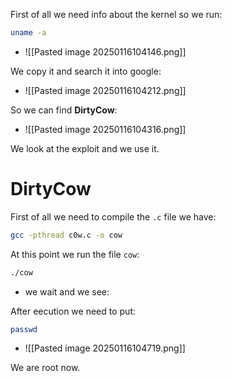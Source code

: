 First of all we need info about the kernel so we run:
```bash
uname -a
```
- ![[Pasted image 20250116104146.png]]

We copy it and search it into google:
- ![[Pasted image 20250116104212.png]]


So we can find **DirtyCow**:
- ![[Pasted image 20250116104316.png]]

We look at the exploit and we use it.


# DirtyCow
First of all we need to compile the `.c` file we have:
```bash
gcc -pthread c0w.c -o cow
```


At this point we run the file `cow`:
```bash
./cow
```
- we wait and we see:

After eecution we need to put:
```bash
passwd
```
- ![[Pasted image 20250116104719.png]]
  
We are root now.


